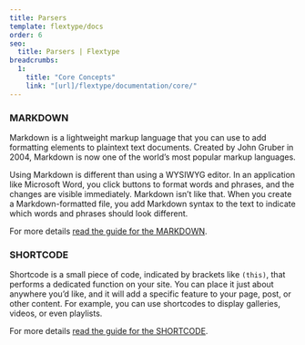 ```yaml
---
title: Parsers
template: flextype/docs
order: 6
seo:
  title: Parsers | Flextype
breadcrumbs:
  1:
    title: "Core Concepts"
    link: "[url]/flextype/documentation/core/"
---
```


### MARKDOWN

Markdown is a lightweight markup language that you can use to add formatting elements to plaintext text documents. Created by John Gruber in 2004, Markdown is now one of the world’s most popular markup languages.

Using Markdown is different than using a WYSIWYG editor. In an application like Microsoft Word, you click buttons to format words and phrases, and the changes are visible immediately. Markdown isn’t like that. When you create a Markdown-formatted file, you add Markdown syntax to the text to indicate which words and phrases should look different.

For more details <a href="[url]/flextype/documentation/core/parsers/markdown">read the guide for the MARKDOWN</a>.

### SHORTCODE

Shortcode is a small piece of code, indicated by brackets like `(this)`, that performs a dedicated function on your site. You can place it just about anywhere you’d like, and it will add a specific feature to your page, post, or other content. For example, you can use shortcodes to display galleries, videos, or even playlists.

For more details <a href="[url]/flextype/documentation/core/parsers/shortcode">read the guide for the SHORTCODE</a>.
